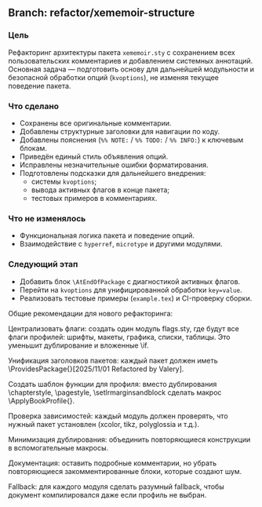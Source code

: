 ## Branch: refactor/xememoir-structure

### Цель

Рефакторинг архитектуры пакета `xememoir.sty` с сохранением всех пользовательских комментариев и добавлением системных аннотаций.  
Основная задача — подготовить основу для дальнейшей модульности и безопасной обработки опций (`kvoptions`), не изменяя текущее поведение пакета.

### Что сделано

- Сохранены все оригинальные комментарии.
- Добавлены структурные заголовки для навигации по коду.
- Добавлены пояснения (`%% NOTE:` / `%% TODO:` / `%% INFO:`) к ключевым блокам.
- Приведён единый стиль объявления опций.
- Исправлены незначительные ошибки форматирования.
- Подготовлены подсказки для дальнейшего внедрения:
  - системы `kvoptions`;
  - вывода активных флагов в конце пакета;
  - тестовых примеров в комментариях.

### Что не изменялось

- Функциональная логика пакета и поведение опций.
- Взаимодействие с `hyperref`, `microtype` и другими модулями.

### Следующий этап

- Добавить блок `\AtEndOfPackage` с диагностикой активных флагов.
- Перейти на `kvoptions` для унифицированной обработки `key=value`.
- Реализовать тестовые примеры (`example.tex`) и CI-проверку сборки.

Общие рекомендации для нового рефакторинга:

Централизовать флаги: создать один модуль flags.sty, где будут все флаги профилей: шрифты, макеты, графика, списки, таблицы. Это уменьшит дублирование и вложенные \if.

Унификация заголовков пакетов: каждый пакет должен иметь \ProvidesPackage{<name>}[2025/11/01 Refactored by Valery].

Создать шаблон функции для профиля: вместо дублирования \chapterstyle, \pagestyle, \setlrmarginsandblock сделать макрос \ApplyBookProfile{<profile>}.

Проверка зависимостей: каждый модуль должен проверять, что нужный пакет установлен (xcolor, tikz, polyglossia и т.д.).

Минимизация дублирования: объединить повторяющиеся конструкции в вспомогательные макросы.

Документация: оставить подробные комментарии, но убрать повторяющиеся закомментированные блоки, которые создают шум.

Fallback: для каждого модуля сделать разумный fallback, чтобы документ компилировался даже если профиль не выбран.
